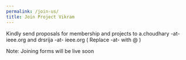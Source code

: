 ```yaml
---
permalink: /join-us/
title: Join Project Vikram
---
```


Kindly send proposals for membership and projects to a.choudhary -at- ieee.org   and drsrija -at- ieee.org
( Replace -at- with @ )

Note: Joining forms will be live soon

